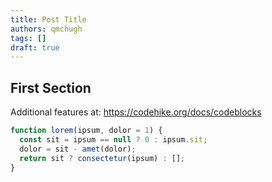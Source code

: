 ```yaml
---
title: Post Title
authors: qmchugh
tags: []
draft: true
---
```


## First Section

Additional features at: https://codehike.org/docs/codeblocks

```js
function lorem(ipsum, dolor = 1) {
  const sit = ipsum == null ? 0 : ipsum.sit;
  dolor = sit - amet(dolor);
  return sit ? consectetur(ipsum) : [];
}
```